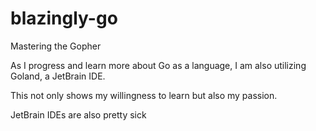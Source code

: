 # blazingly-go
Mastering the Gopher

As I progress and learn more about Go as a language, I am also utilizing Goland, a JetBrain IDE.

This not only shows my willingness to learn but also my passion.

JetBrain IDEs are also pretty sick